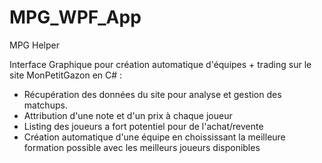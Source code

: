 # MPG_WPF_App
MPG Helper

Interface Graphique pour création automatique d'équipes + trading sur le site MonPetitGazon en C# :
  - Récupération des données du site pour analyse et gestion des matchups.
  - Attribution d'une note et d'un prix à chaque joueur
  - Listing des joueurs a fort potentiel pour de l'achat/revente
  - Création automatique d'une équipe en choississant la meilleure formation possible avec les meilleurs joueurs disponibles
